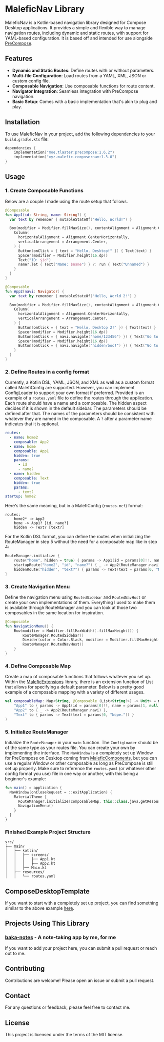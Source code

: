 # MaleficNav Library

MaleficNav is a Kotlin-based navigation library designed for Compose Desktop applications. It provides a simple and flexible way to manage navigation routes, including dynamic and static routes, with support for YAML-based configuration. It is based off and intended for use alongside [PreCompose](https://github.com/Tlaster/PreCompose).

## Features

- **Dynamic and Static Routes**: Define routes with or without parameters.
- **Multi-file Configuration**: Load routes from a YAML, XML, JSON or custom config file.
- **Composable Navigation**: Use composable functions for route content.
- **Navigator Integration**: Seamless integration with PreCompose navigation.
- **Basic Setup**: Comes with a basic implementation that's akin to plug and play.

## Installation

To use MaleficNav in your project, add the following dependencies to your `build.gradle.kts` file:

```kotlin
dependencies {
    implementation("moe.tlaster:precompose:1.6.2")
    implementation("xyz.malefic.compose:nav:1.3.0")
}
```

## Usage

### 1. Create Composable Functions

Below are a couple I made using the route setup that follows.

```kotlin
@Composable
fun App1(id: String, name: String?) {
  var text by remember { mutableStateOf("Hello, World!") }

  Box(modifier = Modifier.fillMaxSize(), contentAlignment = Alignment.Center) {
    Column(
      horizontalAlignment = Alignment.CenterHorizontally,
      verticalArrangement = Arrangement.Center,
    ) {
      Button(onClick = { text = "Hello, Desktop!" }) { Text(text) }
      Spacer(modifier = Modifier.height(16.dp))
      Text("ID: $id")
      name?.let { Text("Name: $name") } ?: run { Text("Unnamed") }
    }
  }
}

@Composable
fun App2(navi: Navigator) {
  var text by remember { mutableStateOf("Hello, World 2!") }

  Box(modifier = Modifier.fillMaxSize(), contentAlignment = Alignment.Center) {
    Column(
      horizontalAlignment = Alignment.CenterHorizontally,
      verticalArrangement = Arrangement.Center,
    ) {
      Button(onClick = { text = "Hello, Desktop 2!" }) { Text(text) }
      Spacer(modifier = Modifier.height(16.dp))
      Button(onClick = { navi.navigate("home/123456") }) { Text("Go to App1") }
      Spacer(modifier = Modifier.height(16.dp))
      Button(onClick = { navi.navigate("hidden/boo!") }) { Text("Go to Hidden Page") }
    }
  }
}
```

### 2. Define Routes in a config format

Currently, a Kotlin DSL, YAML, JSON, and XML as well as a custom format called MalefiConfig are supported. However, you can implement ConfigLoader to support your own format if preferred. Provided is an example of a `routes.yaml` file to define the routes through the application. Each route should have a name and a composable. The hidden aspect decides if it is shown in the default sidebar. The parameters should be defined after that. The names of the parameters should be consistent with whatever they are named in the composable. A `?` after a parameter name indicates that it is optional.

```yaml
routes:
  - name: home2
    composable: App2
  - name: home
    composable: App1
    hidden: true
    params:
      - id
      - name?
  - name: hidden
    composable: Text
    hidden: true
    params:
      - text?
startup: home2
```

Here's the same meaning, but in a MalefiConfig (`routes.mcf`) format:

```
routes:
    home2* -> App2
    home -> App1? [id, name?]
    hidden -> Text? [text?]
```

For the Kotlin DSL format, you can define the routes when initializing the RouteManager in step 5 without the need for a composable map like in step 4:

```kotlin
RouteManager.initialize {
    route("home", hidden = true) { params -> App1(id = params[0]!!, name = params[1, null]) }
    startupRoute("home2", "id", "name?") { _ -> App2(RouteManager.navi) }
    hiddenRoute("hidden", "text?") { params -> Text(text = params[0, "Nope."]) }
}
```

### 3. Create Navigation Menu

Define the navigation menu using `RoutedSidebar` and `RoutedNavHost` or create your own implementations of them. Everything I used to make them is available through RouteManager and you can look at those two composables in the same location for inspiration.

```kotlin
@Composable
fun NavigationMenu() {
    Row(modifier = Modifier.fillMaxWidth().fillMaxHeight()) {
        RouteManager.RoutedSidebar()
        Divider(color = Color.Black, modifier = Modifier.fillMaxHeight().width(1.dp))
        RouteManager.RoutedNavHost()
    }
}
```

### 4. Define Composable Map

Create a map of composable functions that follows whatever you set up. Within the [MaleficExtensions](https://github.com/MaleficCompose/MaleficExtensions) library, there is an extension function of List that allows for specifying a default parameter. Below is a pretty good example of a composable mapping with a variety of different usages.

```kotlin
val composableMap: Map<String, @Composable (List<String?>) -> Unit> = mapOf(
    "App1" to { params -> App1(id = params[0]!!, name = params[1, null]) },
    "App2" to { _ -> App2(RouteManager.navi) },
    "Text" to { params -> Text(text = params[0, "Nope."]) }
)
```

### 5. Initialize RouteManager

Initialize the `RouteManager` in your `main` function. The `ConfigLoader` should be of the same type as your routes file. You can create your own by implementing the interface. The `NavWindow` is a completely set up Window for PreCompose on Desktop coming from [MaleficComponents](https://github.com/MaleficCompose/MaleficComponents), but you can use a regular Window or other composable as long as PreCompose is still set up properly. Make sure to reference the `routes.yaml` (or whatever other config format you use) file in one way or another, with this being a beginner's example:

```kotlin
fun main() = application {
  NavWindow(onCloseRequest = ::exitApplication) {
    MaterialTheme {
      RouteManager.initialize(composableMap, this::class.java.getResourceAsStream("/routes.yaml")!!, YamlConfigLoader())
      NavigationMenu()
    }
  }
}
```

### Finished Example Project Structure

```
src/
├── main/
│   ├── kotlin/
│   │   ├── screens/
│   │   │   ├── App1.kt
│   │   │   ├── App2.kt
│   │   ├── Main.kt
│   ├── resources/
│   │   └── routes.yaml
```

## ComposeDesktopTemplate

If you want to start with a completely set up project, you can find something similar to the above example [here](https://github.com/MaleficCompose/ComposeDesktopTemplate).

## Projects Using This Library

### [baka-notes](https://github.com/OmyDaGreat/baka-notes) - A note-taking app by me, for me

If you want to add your project here, you can submit a pull request or reach out to me.

## Contributing

Contributions are welcome! Please open an issue or submit a pull request.

## Contact

For any questions or feedback, please feel free to contact me.

## License

This project is licensed under the terms of the MIT license.
